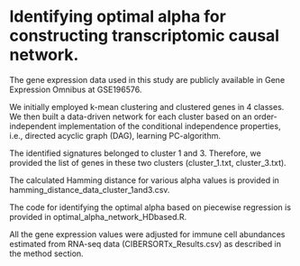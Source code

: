 # Identifying optimal alpha for constructing transcriptomic causal network.
The gene expression data used in this study are publicly available in Gene Expression Omnibus at GSE196576. 

We initially employed k-mean clustering and clustered genes in 4 classes. We then built a data-driven network for each cluster based on an order-independent implementation of the conditional independence properties, i.e., directed acyclic graph (DAG), learning PC-algorithm.

The identified signatures belonged to cluster 1 and 3. Therefore, we provided the list of genes in these two clusters (cluster_1.txt, cluster_3.txt).

The calculated Hamming distance for various alpha values is provided in hamming_distance_data_cluster_1and3.csv.

The code for identifying the optimal alpha based on piecewise regression is provided in optimal_alpha_network_HDbased.R.

All the gene expression values were adjusted for immune cell abundances estimated from RNA-seq data (CIBERSORTx_Results.csv) as described in the method section.

